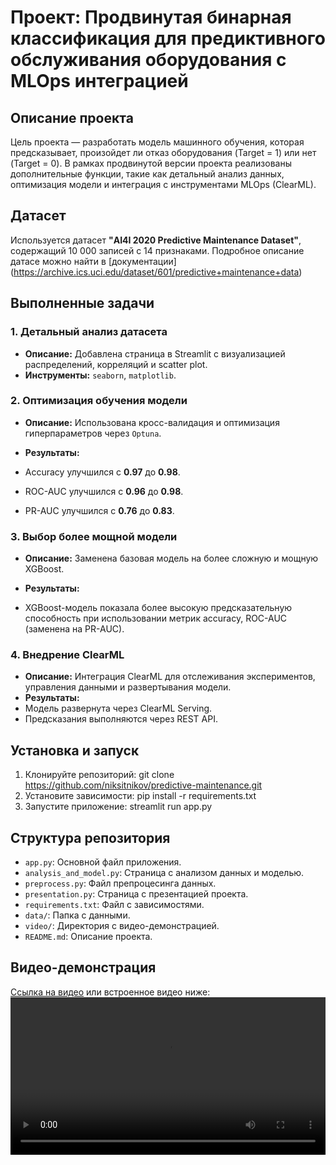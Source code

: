 # Проект: Продвинутая бинарная классификация для предиктивного обслуживания оборудования с MLOps интеграцией

## Описание проекта
Цель проекта — разработать модель машинного обучения, которая предсказывает, произойдет ли отказ оборудования (Target = 1) или нет (Target = 0). В рамках продвинутой версии проекта реализованы дополнительные функции, такие как детальный анализ данных, оптимизация модели и интеграция с инструментами MLOps (ClearML).

## Датасет
Используется датасет **"AI4I 2020 Predictive Maintenance Dataset"**, содержащий 10 000 записей с 14 признаками. Подробное описание датасе можно найти в [документации] (https://archive.ics.uci.edu/dataset/601/predictive+maintenance+data)

## Выполненные задачи

### **1. Детальный анализ датасета**
- **Описание:** Добавлена страница в Streamlit с визуализацией распределений, корреляций и scatter plot.
- **Инструменты:** `seaborn`, `matplotlib`.

### **2. Оптимизация обучения модели**
- **Описание:** Использована кросс-валидация и оптимизация гиперпараметров
через `Optuna`.

- **Результаты:**
- Accuracy улучшился с **0.97** до **0.98**.
- ROC-AUC улучшился с **0.96** до **0.98**.
- PR-AUC улучшился с **0.76** до **0.83**.

### **3. Выбор более мощной модели**
- **Описание:** Заменена базовая модель на более сложную и мощную XGBoost.

- **Результаты:**
- XGBoost-модель показала более высокую предсказательную способность при использовании метрик accuracy, ROC-AUC (заменена на PR-AUC).

### **4. Внедрение ClearML**
- **Описание:** Интеграция ClearML для отслеживания экспериментов, управления данными и развертывания модели.
- **Результаты:**
- Модель развернута через ClearML Serving.
- Предсказания выполняются через REST API.

## Установка и запуск
1. Клонируйте репозиторий:
git clone https://github.com/niksitnikov/predictive-maintenance.git
2. Установите зависимости:
pip install -r requirements.txt
3. Запустите приложение:
streamlit run app.py

## Структура репозитория
- `app.py`: Основной файл приложения.
- `analysis_and_model.py`: Страница с анализом данных и моделью.
- `preprocess.py`: Файл препроцесинга данных.
- `presentation.py`: Страница с презентацией проекта.
- `requirements.txt`: Файл с зависимостями.
- `data/`: Папка с данными.
- `video/`: Директория с видео-демонстрацией.
- `README.md`: Описание проекта.

## Видео-демонстрация
[Ссылка на видео](video/demo.mp4) или встроенное видео ниже:
<video src="video/demo.mp4" controls width="100%"></video>